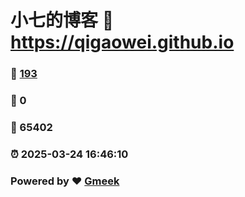 # 小七的博客 :link: https://qigaowei.github.io 
### :page_facing_up: [193](https://qigaowei.github.io/tag.html) 
### :speech_balloon: 0 
### :hibiscus: 65402 
### :alarm_clock: 2025-03-24 16:46:10 
### Powered by :heart: [Gmeek](https://github.com/Meekdai/Gmeek)
